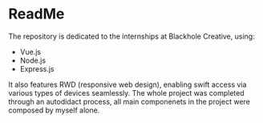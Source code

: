 # ReadMe
The repository is dedicated to the internships at Blackhole Creative, using:
* Vue.js
* Node.js
* Express.js

It also features RWD (responsive web design), enabling swift access via various types of devices seamlessly. The whole project was completed through an autodidact process, all main componenets in the project were composed by myself alone.
